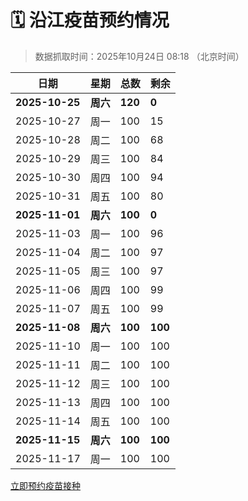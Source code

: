 # 🗓️ 沿江疫苗预约情况

> 数据抓取时间：2025年10月24日 08:18 （北京时间）

| 日期 | 星期 | 总数 | 剩余 |
|------|------|------|------|
| **2025-10-25** | **周六** | **120** | **0** |
| 2025-10-27 | 周一 | 100 | 15 |
| 2025-10-28 | 周二 | 100 | 68 |
| 2025-10-29 | 周三 | 100 | 84 |
| 2025-10-30 | 周四 | 100 | 94 |
| 2025-10-31 | 周五 | 100 | 80 |
| **2025-11-01** | **周六** | **100** | **0** |
| 2025-11-03 | 周一 | 100 | 96 |
| 2025-11-04 | 周二 | 100 | 97 |
| 2025-11-05 | 周三 | 100 | 97 |
| 2025-11-06 | 周四 | 100 | 99 |
| 2025-11-07 | 周五 | 100 | 99 |
| **2025-11-08** | **周六** | **100** | **100** |
| 2025-11-10 | 周一 | 100 | 100 |
| 2025-11-11 | 周二 | 100 | 100 |
| 2025-11-12 | 周三 | 100 | 100 |
| 2025-11-13 | 周四 | 100 | 100 |
| 2025-11-14 | 周五 | 100 | 100 |
| **2025-11-15** | **周六** | **100** | **100** |
| 2025-11-17 | 周一 | 100 | 100 |


<div class="button-container">
<a class="btn" href="http://yfzweb.ishequ.net/#/login" target="_blank">立即预约疫苗接种</a>
</div>
